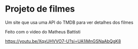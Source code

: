 # Projeto de filmes

Um site que usa uma API do TMDB para ver detalhes dos filmes

Feito com o video do Matheus Battisti

https://youtu.be/XqxUHVVO7-U?si=UA1iMnGSNaAbQgK8
